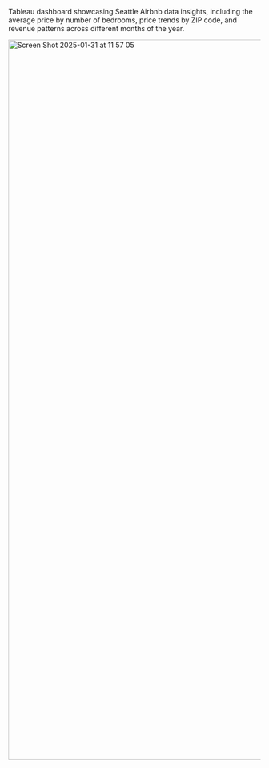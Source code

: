Tableau dashboard showcasing Seattle Airbnb data insights, including the average price by number of bedrooms, price trends by ZIP code, and revenue patterns across different months of the year.

<img width="1437" alt="Screen Shot 2025-01-31 at 11 57 05" src="https://github.com/user-attachments/assets/bc4bc16d-18c1-4bdd-9c08-4b709f7a5e80" />


